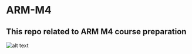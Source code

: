 # ARM-M4
## This repo related to ARM M4 course preparation   
![alt text](https://wallpaperim.net/_data/i/upload/2014/09/18/20140918726405-b321b4cd-me.jpg)


